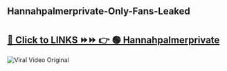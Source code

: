 
 ## Hannahpalmerprivate-Only-Fans-Leaked

# <h2><a href="https://clipsfans.com/Hannahpalmerprivate&ref=git">🔗 Click to LINKS ⏩⏩ 👉 🟢 Hannahpalmerprivate </a></h2>

<a href="https://clipsfans.com/Hannahpalmerprivate&ref=git" rel="nofollow" data-target="animated-image.originalLink"><img src="https://i.ibb.co.com/xMMVF88/686577567.gif" alt="Viral Video Original" style="max-width: 100%; display: inline-block;" data-target="animated-image.originalImage"></a>
